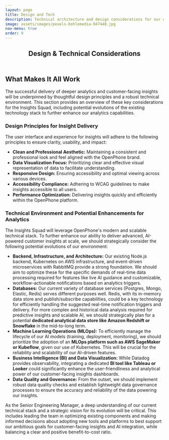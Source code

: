 ```yaml
---
layout: page
title: Design and Tech
description: Technical architecture and design considerations for our data-driven features.
image: assets/images/pexels-bohlemedia-947448.jpg
nav-menu: true
order: 9
---
```


<!-- Main -->
<div id="main" class="alt">

<!-- One -->
<section id="one">
	<div class="inner">
		<header class="major">
			<h1>Design & Technical Considerations</h1>
		</header>

<!-- Content -->
<h2>What Makes It All Work</h2>
<p>
  The successful delivery of deeper analytics and customer-facing insights will be underpinned by thoughtful design principles and a robust technical environment. This section provides an overview of these key considerations for the Insights Squad, including potential evolutions of the existing technology stack to further enhance our analytics capabilities.
</p>

<h3>Design Principles for Insight Delivery</h3>
<p>
  The user interface and experience for insights will adhere to the following principles to ensure clarity, usability, and impact:
</p>
<ul>
  <li><strong>Clean and Professional Aesthetic:</strong> Maintaining a consistent and professional look and feel aligned with the OpenPhone brand.</li>
  <li><strong>Data Visualization Focus:</strong> Prioritizing clear and effective visual representation of data to facilitate understanding.</li>
  <li><strong>Responsive Design:</strong> Ensuring accessibility and optimal viewing across various devices.</li>
  <li><strong>Accessibility Compliance:</strong> Adhering to WCAG guidelines to make insights accessible to all users.</li>
  <li><strong>Performance Optimization:</strong> Delivering insights quickly and efficiently within the OpenPhone platform.</li>
</ul>

<h3>Technical Environment and Potential Enhancements for Analytics</h3>
<p>
  The Insights Squad will leverage OpenPhone's modern and scalable technical stack. To further enhance our ability to deliver advanced, AI-powered
  customer insights at scale, we should strategically consider the following potential evolutions of our environment:
</p>
<ul>
  <li><strong>Backend, Infrastructure, and Architecture:</strong> Our existing Node.js backend, Kubernetes on AWS infrastructure, and event-driven microservices with RabbitMQ provide a strong foundation. We should aim to optimize these for the specific demands of real-time data processing required for features like live AI guidance and customizable, workflow-actionable notifications based on analytics triggers.</li>
  <li><strong>Databases:</strong> Our current variety of database services (Postgres, Mongo, Elastic, Redis) serves different purposes well. Redis, with its in-memory data store and publish/subscribe capabilities, could be a key technology for efficiently handling the suggested real-time notification triggers and delivery. For more complex and historical data analysis required for predictive insights and scalable AI, we should strategically plan for a potential <strong>dedicated analytical data store like Amazon Redshift or Snowflake</strong> in the mid-to-long term.</li>
  <li><strong>Machine Learning Operations (MLOps):</strong> To efficiently manage the lifecycle of our AI models (training, deployment, monitoring), we should prioritize the adoption of an <strong>MLOps platform such as AWS SageMaker or Kubeflow</strong>, given our use of Kubernetes. This will be crucial for the reliability and scalability of our AI-driven features.</li>
  <li><strong>Business Intelligence (BI) and Data Visualization:</strong> While Datadog provides observability, integrating a dedicated <strong>BI tool like Tableau or Looker</strong> could significantly enhance the user-friendliness and analytical power of our customer-facing insights dashboards.</li>
  <li><strong>Data Quality and Governance:</strong> From the outset, we should implement robust data quality checks and establish lightweight data governance processes to ensure the accuracy and reliability of the data powering our insights.</li>
</ul>

<p>
  As the Senior Engineering Manager, a deep understanding of our current technical stack and a strategic vision for its evolution will be critical. This includes leading the team in optimizing existing components and making informed decisions about adopting new tools and platforms to best support our ambitious goals for customer-facing insights and AI integration, while balancing a clear and positive benefit-to-cost ratio.
</p>